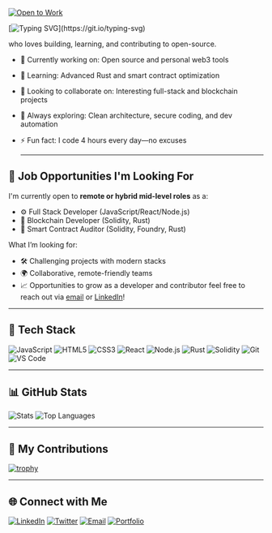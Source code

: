
[![Open to Work](https://img.shields.io/badge/-Open%20to%20Work-green?style=flat-square)](mailto:oshodie123@gmail.com)

[![Typing SVG](https://readme-typing-svg.demolab.com?font=Fira+Code&pause=1000&width=435&lines=Hey+there%2C+I'm+Farouq+Oshodi+;I'm+a+Software+Engineer+and+;a+Blockchain+Developer.)](https://git.io/typing-svg)

 who loves building, learning, and contributing to open-source.

- 🔭 Currently working on: Open source and personal web3 tools
- 🌱 Learning: Advanced Rust and smart contract optimization
- 👯 Looking to collaborate on: Interesting full-stack and blockchain projects
- 🧠 Always exploring: Clean architecture, secure coding, and dev automation
- ⚡ Fun fact: I code 4 hours every day—no excuses

  ---
## 💼 Job Opportunities I'm Looking For

I'm currently open to **remote or hybrid mid-level roles** as a:

- ⚙️ Full Stack Developer (JavaScript/React/Node.js)
- 🔐 Blockchain Developer (Solidity, Rust)
- 🧪 Smart Contract Auditor (Solidity, Foundry, Rust)

What I’m looking for:
- 🛠️ Challenging projects with modern stacks
- 🌍 Collaborative, remote-friendly teams
- 📈 Opportunities to grow as a developer and contributor
  feel free to reach out via [email](mailto:oshodie123@gmail.com) or [LinkedIn](https://linkedin.com/in/2sipping)!



---

## 🚀 Tech Stack

![JavaScript](https://img.shields.io/badge/-JavaScript-black?style=flat-square&logo=javascript)
![HTML5](https://img.shields.io/badge/-HTML5-black?style=flat-square&logo=html5)
![CSS3](https://img.shields.io/badge/-CSS3-black?style=flat-square&logo=css3)
![React](https://img.shields.io/badge/-React-black?style=flat-square&logo=react)
![Node.js](https://img.shields.io/badge/-Node.js-black?style=flat-square&logo=node.js)
![Rust](https://img.shields.io/badge/-Rust-black?style=flat-square&logo=rust)
![Solidity](https://img.shields.io/badge/-Solidity-black?style=flat-square&logo=solidity)
![Git](https://img.shields.io/badge/-Git-black?style=flat-square&logo=git)
![VS Code](https://img.shields.io/badge/-VS%20Code-black?style=flat-square&logo=visual-studio-code)

---

## 📊 GitHub Stats

![Stats](https://github-readme-stats.vercel.app/api?username=2sipping0&show_icons=true&theme=tokyonight)
![Top Languages](https://github-readme-stats.vercel.app/api/top-langs/?username=2sipping0&layout=compact&theme=tokyonight)

---

## 🧩 My Contributions

[![trophy](https://github-profile-trophy.vercel.app/?username=2sipping0&theme=tokyonight)](https://github.com/ryo-ma/github-profile-trophy)

---

## 🌐 Connect with Me

[![LinkedIn](https://img.shields.io/badge/-LinkedIn-blue?style=flat-square&logo=linkedin)](https://linkedin.com/in/2sipping)
[![Twitter](https://img.shields.io/badge/-Twitter-1DA1F2?style=flat-square&logo=twitter)](https://twitter.com/2sipping)
[![Email](https://img.shields.io/badge/-Email-black?style=flat-square&logo=gmail)](mailto:oshodie123@gmail.com)
[![Portfolio](https://img.shields.io/badge/-Portfolio-black?style=flat-square)](https://2sipping.vercel.app)



